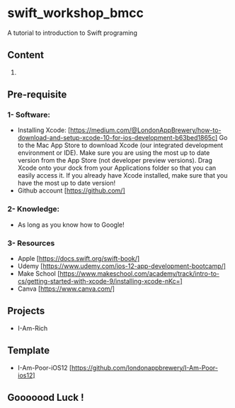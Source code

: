 # swift_workshop_bmcc
A tutorial to introduction to Swift programing

## Content
1. 

## Pre-requisite 
### 1-  Software:
-    Installing Xcode: [https://medium.com/@LondonAppBrewery/how-to-download-and-setup-xcode-10-for-ios-development-b63bed1865c]
Go to the Mac App Store to download Xcode (our integrated development environment or IDE). Make sure you are using the most up to date version from the App Store (not developer preview versions). Drag Xcode onto your dock from your Applications folder so that you can easily access it. If you already have Xcode installed, make sure that you have the most up to date version!
-    Github account [https://github.com/] 

### 2- Knowledge:
-   As long as you know how to Google!

### 3- Resources
- Apple [https://docs.swift.org/swift-book/]
- Udemy [https://www.udemy.com/ios-12-app-development-bootcamp/]
- Make School [https://www.makeschool.com/academy/track/intro-to-cs/getting-started-with-xcode-9/installing-xcode-nKc=]
- Canva [https://www.canva.com/]

## Projects
- I-Am-Rich

## Template
- I-Am-Poor-iOS12 [https://github.com/londonappbrewery/I-Am-Poor-ios12]

## Gooooood Luck ! 
